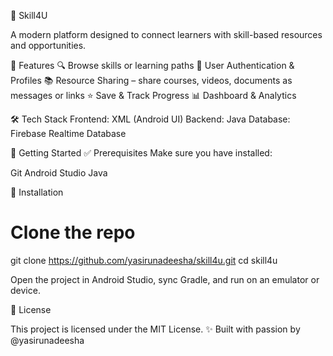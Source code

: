 🚀 Skill4U

A modern platform designed to connect learners with skill-based resources and opportunities.

📌 Features
🔍 Browse skills or learning paths
👥 User Authentication & Profiles
📚 Resource Sharing – share courses, videos, documents as messages or links
⭐ Save & Track Progress
📊 Dashboard & Analytics

🛠️ Tech Stack
Frontend: XML (Android UI)
Backend: Java
Database: Firebase Realtime Database

🚀 Getting Started
✅ Prerequisites
Make sure you have installed:

Git
Android Studio
Java

🔧 Installation
# Clone the repo
git clone https://github.com/yasirunadeesha/skill4u.git
cd skill4u

Open the project in Android Studio, sync Gradle, and run on an emulator or device.

📜 License

This project is licensed under the MIT License.
✨ Built with passion by @yasirunadeesha
